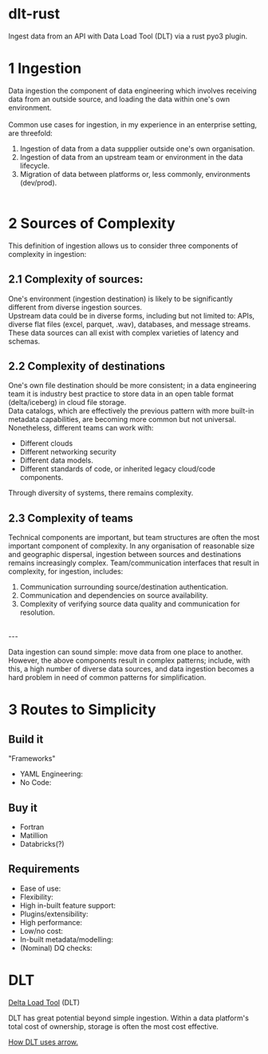 # dlt-rust
Ingest data from an API with Data Load Tool (DLT) via a rust pyo3 plugin.

# 1 Ingestion
Data ingestion the component of data engineering which involves receiving data from an outside source, and loading the data within one's own environment.<br><br>
Common use cases for ingestion, in my experience in an enterprise setting, are threefold:
1. Ingestion of data from a data suppplier outside one's own organisation.
2. Ingestion of data from an upstream team or environment in the data lifecycle.
3. Migration of data between platforms or, less commonly, environments (dev/prod).
<br><br>
# 2 Sources of Complexity
This definition of ingestion allows us to consider three components of complexity in ingestion:
## 2.1 **Complexity of sources:**
One's environment (ingestion destination) is likely to be significantly different from diverse ingestion sources.<br>Upstream data could be in diverse forms, including but not limited to: APIs, diverse flat files (excel, parquet, .wav), databases, and message streams.<br>These data sources can all exist with complex varieties of latency and schemas.
## 2.2 **Complexity of destinations**
One's own file destination should be more consistent; in a data engineering team it is industry best practice to store data in an open table format (delta/iceberg) in cloud file storage.<br>Data catalogs, which are effectively the previous pattern with more built-in metadata capabilities, are becoming more common but not universal.<br>
Nonetheless, different teams can work with: 
* Different clouds
* Different networking security
* Different data models.
* Different standards of code, or inherited legacy cloud/code components.

Through diversity of systems, there remains complexity.
## 2.3 **Complexity of teams**<br>

Technical components are important, but team structures are often the most important component of complexity. In any organisation of reasonable size and geographic dispersal, ingestion between sources and destinations remains increasingly complex. Team/communication interfaces that result in complexity, for ingestion, includes: 
1. Communication surrounding source/destination authentication.
2. Communication and dependencies on source availability.
3. Complexity of verifying source data quality and communication for resolution.
<br>
---

Data ingestion can sound simple: move data from one place to another. However, the above components result in complex patterns; include, with this, a high number of diverse data sources, and data ingestion becomes a hard problem in need of common patterns for simplification.
# 3 Routes to Simplicity

## Build it
"Frameworks"
* YAML Engineering: 
* No Code:
## Buy it
* Fortran
* Matillion
* Databricks(?)

## Requirements
* Ease of use:
* Flexibility:
* High in-built feature support:
* Plugins/extensibility:
* High performance:
* Low/no cost:
* In-built metadata/modelling:
* (Nominal) DQ checks:

# DLT
[Delta Load Tool](https://dlthub.com/) (DLT)

DLT has great potential beyond simple ingestion. Within a data platform's total cost of ownership, storage is often the most cost effective.

[How DLT uses arrow.](https://dlthub.com/blog/how-dlt-uses-apache-arrow)
